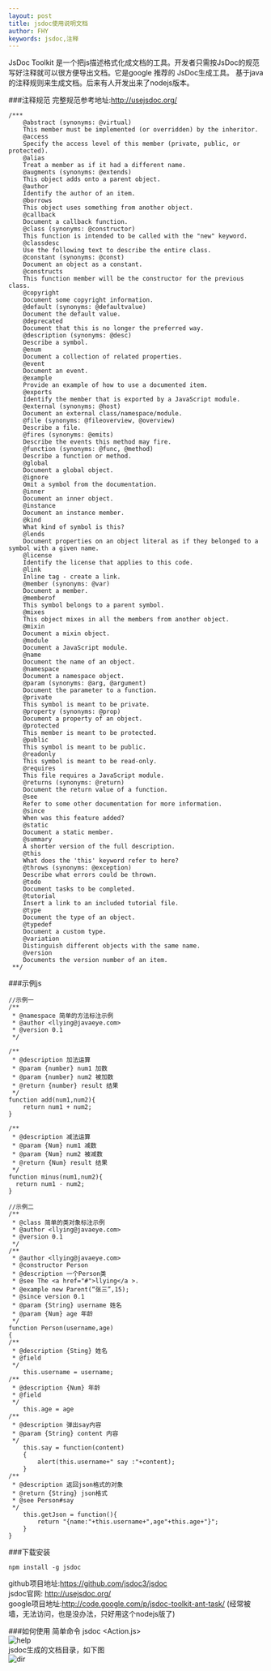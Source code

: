 ```yaml
---
layout: post
title: jsdoc使用说明文档
author: FHY
keywords: jsdoc,注释
---
```

JsDoc Toolkit 是一个把js描述格式化成文档的工具。开发者只需按JsDoc的规范写好注释就可以很方便导出文档。它是google 推荐的 JsDoc生成工具。 基于java的注释规则来生成文档。后来有人开发出来了nodejs版本。

###注释规范
完整规范参考地址:<http://usejsdoc.org/>  

	/***
		@abstract (synonyms: @virtual)
		This member must be implemented (or overridden) by the inheritor.
		@access
		Specify the access level of this member (private, public, or protected).
		@alias
		Treat a member as if it had a different name.
		@augments (synonyms: @extends)
		This object adds onto a parent object.
		@author
		Identify the author of an item.
		@borrows
		This object uses something from another object.
		@callback
		Document a callback function.
		@class (synonyms: @constructor)
		This function is intended to be called with the "new" keyword.
		@classdesc
		Use the following text to describe the entire class.
		@constant (synonyms: @const)
		Document an object as a constant.
		@constructs
		This function member will be the constructor for the previous class.
		@copyright
		Document some copyright information.
		@default (synonyms: @defaultvalue)
		Document the default value.
		@deprecated
		Document that this is no longer the preferred way.
		@description (synonyms: @desc)
		Describe a symbol.
		@enum
		Document a collection of related properties.
		@event
		Document an event.
		@example
		Provide an example of how to use a documented item.
		@exports
		Identify the member that is exported by a JavaScript module.
		@external (synonyms: @host)
		Document an external class/namespace/module.
		@file (synonyms: @fileoverview, @overview)
		Describe a file.
		@fires (synonyms: @emits)
		Describe the events this method may fire.
		@function (synonyms: @func, @method)
		Describe a function or method.
		@global
		Document a global object.
		@ignore
		Omit a symbol from the documentation.
		@inner
		Document an inner object.
		@instance
		Document an instance member.
		@kind
		What kind of symbol is this?
		@lends
		Document properties on an object literal as if they belonged to a symbol with a given name.
		@license
		Identify the license that applies to this code.
		@link
		Inline tag - create a link.
		@member (synonyms: @var)
		Document a member.
		@memberof
		This symbol belongs to a parent symbol.
		@mixes
		This object mixes in all the members from another object.
		@mixin
		Document a mixin object.
		@module
		Document a JavaScript module.
		@name
		Document the name of an object.
		@namespace
		Document a namespace object.
		@param (synonyms: @arg, @argument)
		Document the parameter to a function.
		@private
		This symbol is meant to be private.
		@property (synonyms: @prop)
		Document a property of an object.
		@protected
		This member is meant to be protected.
		@public
		This symbol is meant to be public.
		@readonly
		This symbol is meant to be read-only.
		@requires
		This file requires a JavaScript module.
		@returns (synonyms: @return)
		Document the return value of a function.
		@see
		Refer to some other documentation for more information.
		@since
		When was this feature added?
		@static
		Document a static member.
		@summary
		A shorter version of the full description.
		@this
		What does the 'this' keyword refer to here?
		@throws (synonyms: @exception)
		Describe what errors could be thrown.
		@todo
		Document tasks to be completed.
		@tutorial
		Insert a link to an included tutorial file.
		@type
		Document the type of an object.
		@typedef
		Document a custom type.
		@variation
		Distinguish different objects with the same name.
		@version
		Documents the version number of an item.	 
	 **/


###示例js
	
	//示例一
	/** 
	 * @namespace 简单的方法标注示例 
	 * @author <llying@javaeye.com>
	 * @version 0.1 
	 */ 
	
	/** 
	 * @description 加法运算 
	 * @param {number} num1 加数 
	 * @param {number} num2 被加数 
	 * @return {number} result 结果 
	 */ 
	function add(num1,num2){ 
		return num1 + num2; 
	} 

	/** 
	 * @description 减法运算 
	 * @param {Num} num1 减数 
	 * @param {Num} num2 被减数 
	 * @return {Num} result 结果 
	 */ 
	function minus(num1,num2){ 
	  return num1 - num2; 
	} 
	
	//示例二
	/** 
	 * @class 简单的类对象标注示例 
	 * @author <llying@javaeye.com> 
	 * @version 0.1 
	 */ 
	/** 
	 * @author <llying@javaeye.com> 
	 * @constructor Person 
	 * @description 一个Person类 
	 * @see The <a href="#">llying</a >. 
	 * @example new Parent(“张三”,15); 
	 * @since version 0.1 
	 * @param {String} username 姓名 
	 * @param {Num} age 年龄 
	 */ 
	function Person(username,age) 
	{ 
	/** 
	 * @description {Sting} 姓名 
 	 * @field 
	 */ 
		this.username = username; 
	/** 
	 * @description {Num} 年龄 
	 * @field 
	 */ 
		this.age = age 
	/** 
	 * @description 弹出say内容 
	 * @param {String} content 内容 
	 */ 
		this.say = function(content) 
		{ 
			alert(this.username+" say :"+content); 
		} 
	/** 
	 * @description 返回json格式的对象 
	 * @return {String} json格式 
	 * @see Person#say 
	 */ 
		this.getJson = function(){ 
			return "{name:"+this.username+",age"+this.age+"}"; 
		} 
	} 

###下载安装

	npm install -g jsdoc

github项目地址:<https://github.com/jsdoc3/jsdoc>  
jsdoc官网: <http://usejsdoc.org/>     
google项目地址:<http://code.google.com/p/jsdoc-toolkit-ant-task/> (经常被墙，无法访问，也是没办法，只好用这个nodejs版了)

###如何使用
简单命令 jsdoc <Action.js>  
![help](/static/images/help.png)  
jsdoc生成的文档目录，如下图  
![dir](/static/images/dir.png) 